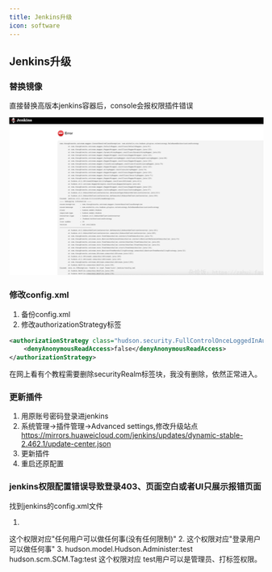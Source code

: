 ```yaml
---
title: Jenkins升级
icon: software
---
```

## Jenkins升级
### 替换镜像
直接替换高版本jenkins容器后，console会报权限插件错误 

![jenkins替换容器后报错](./images/jenkins_error.png)

### 修改config.xml
1. 备份config.xml
2. 修改authorizationStrategy标签
```xml
<authorizationStrategy class="hudson.security.FullControlOnceLoggedInAuthorizationStrategy">
    <denyAnonymousReadAccess>false</denyAnonymousReadAccess>
</authorizationStrategy>
```
在网上看有个教程需要删除securityRealm标签块，我没有删除，依然正常进入。
### 更新插件
1. 用原账号密码登录进jenkins
2. 系统管理->插件管理->Advanced settings,修改升级站点
https://mirrors.huaweicloud.com/jenkins/updates/dynamic-stable-2.462.1/update-center.json
3. 更新插件
4. 重启还原配置

### jenkins权限配置错误导致登录403、页面空白或者UI只展示报错页面
找到jenkins的config.xml文件
1. <authorizationStrategy class="hudson.security.AuthorizationStrategy$Unsecured"/>
这个权限对应"任何用户可以做任何事(没有任何限制)"
2. <authorizationStrategy class="hudson.security.FullControlOnceLoggedInAuthorizationStrategy"/>
这个权限对应"登录用户可以做任何事"
3. <authorizationStrategy class="hudson.security.GlobalMatrixAuthorizationStrategy">
    <permission>hudson.model.Hudson.Administer:test</permission>
    <permission>hudson.scm.SCM.Tag:test</permission>
  </authorizationStrategy>
这个权限对应 test用户可以是管理员、打标签权限。
